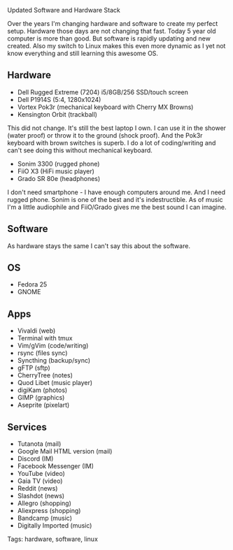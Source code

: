 Updated Software and Hardware Stack

Over the years I'm changing hardware and software to create my perfect setup. Hardware those days are not changing that fast. Today 5 year old computer is more than good. But software is rapidly updating and new created. Also my switch to Linux makes this even more dynamic as I yet not know everything and still learning this awesome OS.

## Hardware

- Dell Rugged Extreme (7204) i5/8GB/256 SSD/touch screen
- Dell P1914S (5:4, 1280x1024)
- Vortex Pok3r (mechanical keyboard with Cherry MX Browns)
- Kensington Orbit (trackball)

This did not change. It's still the best laptop I own. I can use it in the shower (water proof) or throw it to the ground (shock proof). And the Pok3r keyboard with brown switches is superb. I do a lot of coding/writing and can't see doing this without mechanical keyboard.

- Sonim 3300 (rugged phone)
- FiiO X3 (HiFi music player)
- Grado SR 80e (headphones)

I don't need smartphone - I have enough computers around me. And I need rugged phone. Sonim is one of the best and it's indestructible. As of music I'm a little audiophile and FiiO/Grado gives me the best sound I can imagine.

## Software

As hardware stays the same I can't say this about the software.

## OS

- Fedora 25
- GNOME

## Apps

- Vivaldi (web)
- Terminal with tmux
- Vim/gVim (code/writing)
- rsync (files sync)
- Syncthing (backup/sync)
- gFTP (sftp)
- CherryTree (notes)
- Quod Libet (music player)
- digiKam (photos)
- GIMP (graphics)
- Aseprite (pixelart)

## Services

- Tutanota (mail)
- Google Mail HTML version (mail)
- Discord (IM)
- Facebook Messenger (IM)
- YouTube (video)
- Gaia TV (video)
- Reddit (news)
- Slashdot (news)
- Allegro (shopping)
- Aliexpress (shopping)
- Bandcamp (music)
- Digitally Imported (music)

Tags: hardware, software, linux
